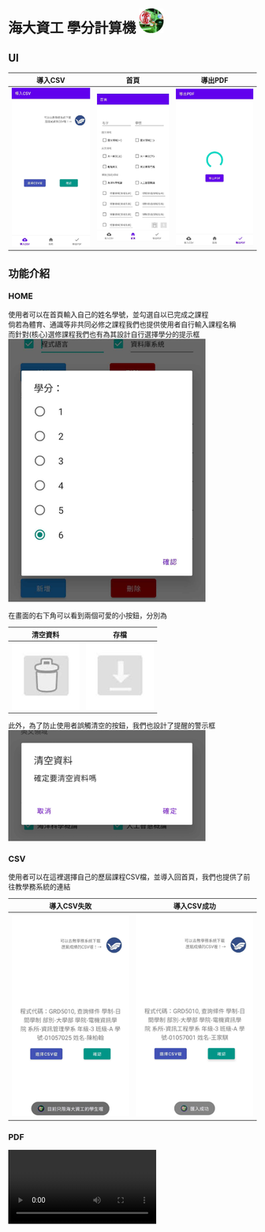 # 海大資工 學分計算機 <img src="https://github.com/partner0487/NTOU-credit-calculation/blob/master/image/logo.png" width="50"/>

## UI
| 導入CSV                                                                                        | 首頁                                                                                            | 導出PDF                                                                                        |
|----------------------------------------------------------------------------------------------|-----------------------------------------------------------------------------------------------|----------------------------------------------------------------------------------------------|
| <img src="https://github.com/partner0487/NTOU-credit-calculation/blob/master/image/csv.jpg"> | <img src="https://github.com/partner0487/NTOU-credit-calculation/blob/master/image/home.jpg"> | <img src="https://github.com/partner0487/NTOU-credit-calculation/blob/master/image/pdf.jpg"> |

## 功能介紹
### HOME

使用者可以在首頁輸入自己的姓名學號，並勾選自以已完成之課程\
倘若為體育、通識等非共同必修之課程我們也提供使用者自行輸入課程名稱\
而針對(核心)選修課程我們也有為其設計自行選擇學分的提示框\
<img src="https://github.com/partner0487/NTOU-credit-calculation/blob/master/image/credit.jpg" width="400"/>
    
在畫面的右下角可以看到兩個可愛的小按鈕，分別為

| 清空資料                                                                                        | 存檔                                                                                            |
|----------------------------------------------------------------------------------------------|-----------------------------------------------------------------------------------------------|
| <img src="https://github.com/partner0487/NTOU-credit-calculation/blob/master/image/clean_button.jpg"> | <img src="https://github.com/partner0487/NTOU-credit-calculation/blob/master/image/save_button.jpg"> |

此外，為了防止使用者誤觸清空的按鈕，我們也設計了提醒的警示框\
<img src="https://github.com/partner0487/NTOU-credit-calculation/blob/master/image/clean.jpg" width="400"/>

### CSV

使用者可以在這裡選擇自己的歷屆課程CSV檔，並導入回首頁，我們也提供了前往教學務系統的連結

| 導入CSV失敗                                                                                            | 導入CSV成功                                                                                           |
|----------------------------------------------------------------------------------------------------|---------------------------------------------------------------------------------------------------|
| <img src="https://github.com/partner0487/NTOU-credit-calculation/blob/master/image/csv_false.jpg"> | <img src="https://github.com/partner0487/NTOU-credit-calculation/blob/master/image/csv_true.jpg"> |

### PDF
<video controls>
  <source src="[/media/cc0-videos/flower.webm](https://github.com/partner0487/NTOU-credit-calculation/blob/master/image/demo.mp4" type="video/mp4" />
</video>
